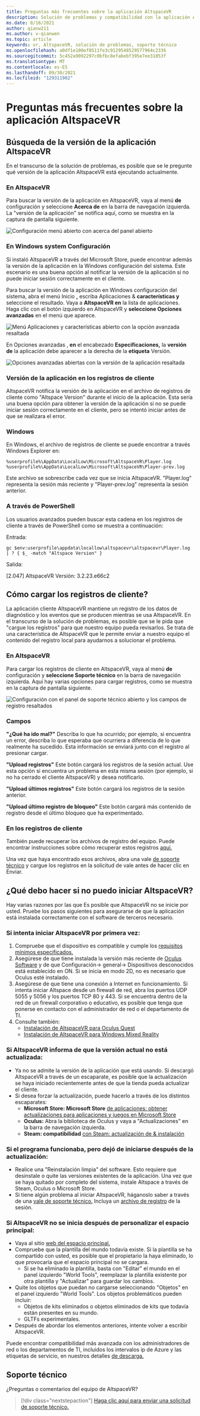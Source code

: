 ```yaml
---
title: Preguntas más frecuentes sobre la aplicación AltspaceVR
description: Solución de problemas y compatibilidad con la aplicación AltspaceVR.
ms.date: 8/16/2021
author: qianw211
ms.author: v-qianwen
ms.topic: article
keywords: vr, AltspaceVR, solución de problemas, soporte técnico
ms.openlocfilehash: a0df1e100ef8511fe3c9129548529577964c2336
ms.sourcegitcommit: 5c452a9092297c0bfbc8efabebf395e7ee31853f
ms.translationtype: MT
ms.contentlocale: es-ES
ms.lasthandoff: 09/30/2021
ms.locfileid: "129311902"
---
```

# <a name="frequently-asked-questions-about-the-altspacevr-app"></a>Preguntas más frecuentes sobre la aplicación AltspaceVR

## <a name="finding-the-altspacevr-app-version"></a>Búsqueda de la versión de la aplicación AltspaceVR

En el transcurso de la solución de problemas, es posible que se le pregunte qué versión de la aplicación AltspaceVR está ejecutando actualmente.

### <a name="in-altspacevr"></a>En AltspaceVR

Para buscar la versión de la aplicación en AltspaceVR, vaya al menú **de** configuración y seleccione **Acerca de** en la barra de navegación izquierda. La "versión de la aplicación" se notifica aquí, como se muestra en la captura de pantalla siguiente.

![Configuración menú abierto con acerca del panel abierto](images/app-version-img-01.png)

### <a name="in-windows-system-settings"></a>En Windows system Configuración

Si instaló AltspaceVR a través del Microsoft Store, puede encontrar además la versión de la aplicación en la Windows configuración del sistema.  Este escenario es una buena opción al notificar la versión de la aplicación si no puede iniciar sesión correctamente en el cliente.

Para buscar la versión de la aplicación en Windows configuración del sistema, abra el menú Inicio **,** escriba Aplicaciones & **características y** seleccione el resultado. Vaya a **AltspaceVR en** la lista de aplicaciones. Haga clic con el botón izquierdo en AltspaceVR y **seleccione Opciones avanzadas** en el menú que aparece.

![Menú Aplicaciones y características abierto con la opción avanzada resaltada](images/app-version-img-02.png)

En Opciones avanzadas , **en** el encabezado **Especificaciones,** la **versión de** la aplicación debe aparecer a la derecha de la **etiqueta** Versión.

![Opciones avanzadas abiertas con la versión de la aplicación resaltada](images/app-version-img-03.png)

### <a name="app-version-in-client-logs"></a>Versión de la aplicación en los registros de cliente

AltspaceVR notifica la versión de la aplicación en el archivo de registros de cliente como "Altspace Version" durante el inicio de la aplicación. Esta sería una buena opción para obtener la versión de la aplicación si no se puede iniciar sesión correctamente en el cliente, pero se intentó iniciar antes de que se realizara el error.

### <a name="windows"></a>Windows

En Windows, el archivo de registros de cliente se puede encontrar a través Windows Explorer en:

```
%userprofile%\AppData\LocalLow\Microsoft\AltspaceVR\Player.log
%userprofile%\AppData\LocalLow\Microsoft\AltspaceVR\Player-prev.log
```

Este archivo se sobrescribe cada vez que se inicia AltspaceVR. "Player.log" representa la sesión más reciente y "Player-prev.log" representa la sesión anterior.

### <a name="via-powershell"></a>A través de PowerShell

Los usuarios avanzados pueden buscar esta cadena en los registros de cliente a través de PowerShell como se muestra a continuación:

Entrada:

```
gc $env:userprofile\appdata\locallow\altspacevr\altspacevr\Player.log | ? { $_ -match "Altspace Version" }
```

Salida:

[2.047] AltspaceVR Versión: 3.2.23.e66c2

## <a name="how-do-i-upload-my-client-logs"></a>Cómo cargar los registros de cliente?

La aplicación cliente AltspaceVR mantiene un registro de los datos de diagnóstico y los eventos que se producen mientras se usa AltspaceVR. En el transcurso de la solución de problemas, es posible que se le pida que "cargue los registros" para que nuestro equipo pueda revisarlos. Se trata de una característica de AltspaceVR que le permite enviar a nuestro equipo el contenido del registro local para ayudarnos a solucionar el problema.

### <a name="in-altspacevr"></a>En AltspaceVR

Para cargar los registros de cliente en AltspaceVR, vaya al menú **de** configuración y **seleccione Soporte técnico** en la barra de navegación izquierda. Aquí hay varias opciones para cargar registros, como se muestra en la captura de pantalla siguiente.

![Configuración con el panel de soporte técnico abierto y los campos de registro resaltados](images/help-altvr-uploadlogs.png)

### <a name="fields"></a>Campos

**"¿Qué ha ido mal?"**
Describa lo que ha ocurrido; por ejemplo, si encuentra un error, describa lo que esperaba que ocurriera a diferencia de lo que realmente ha sucedido. Esta información se enviará junto con el registro al presionar cargar.

**"Upload registros"** Este botón cargará los registros de la sesión actual. Use esta opción si encuentra un problema en esta misma sesión (por ejemplo, si no ha cerrado el cliente AltspaceVR) y desea notificarlo.

**"Upload últimos registros"** Este botón cargará los registros de la sesión anterior.

**"Upload último registro de bloqueo"** Este botón cargará más contenido de registro desde el último bloqueo que ha experimentado.

### <a name="in-client-logs"></a>En los registros de cliente

También puede recuperar los archivos de registro del equipo. Puede encontrar instrucciones sobre cómo recuperar estos registros [aquí.](#app-version-in-client-logs)


Una vez que haya encontrado esos archivos, abra una vale [de soporte técnico](https://help.altvr.com/hc/en-us/requests/new) y cargue los registros en la solicitud de vale antes de hacer clic en Enviar.

## <a name="what-do-i-do-if-i-cant-launch-altspacevr"></a>¿Qué debo hacer si no puedo iniciar AltspaceVR?

Hay varias razones por las que Es posible que AltspaceVR no se inicie por usted. Pruebe los pasos siguientes para asegurarse de que la aplicación está instalada correctamente con el software de terceros necesario.

### <a name="if-youre-trying-to-launch-altspacevr-for-the-first-time"></a>Si intenta iniciar AltspaceVR por primera vez:

1. Compruebe que el dispositivo es compatible y cumple los [requisitos mínimos especificados.](../getting-started/system-requirements.md)
2. Asegúrese de que tiene instalada la versión más reciente de [Oculus Software](https://www.oculus.com/setup) y de que Configuración-> general-> Dispositivos desconocidos está establecido en ON. Si se inicia en modo 2D, no es necesario que Oculus esté instalado.
3. Asegúrese de que tiene una conexión a Internet en funcionamiento. Si intenta iniciar Altspace desde un firewall de red, abra los puertos UDP 5055 y 5056 y los puertos TCP 80 y 443. Si se encuentra dentro de la red de un firewall corporativo o educativo, es posible que tenga que ponerse en contacto con el administrador de red o el departamento de TI.
4. Consulte también:
    * [Instalación de AltspaceVR para Oculus Quest](../getting-started/oculus-installation.md)
    * [Instalación de AltspaceVR para Windows Mixed Reality](../getting-started/wmr-installation.md)

### <a name="if-altspacevr-reports-that-the-current-version-is-out-of-date"></a>Si AltspaceVR informa de que la versión actual no está actualizada:

* Ya no se admite la versión de la aplicación que está usando. Si descargó AltspaceVR a través de un escaparate, es posible que la actualización se haya iniciado recientemente antes de que la tienda pueda actualizar el cliente.
* Si desea forzar la actualización, puede hacerlo a través de los distintos escaparates:
    * **Microsoft Store: Microsoft Store** [de aplicaciones: obtener actualizaciones para aplicaciones y juegos en Microsoft Store](https://support.microsoft.com/account-billing/get-updates-for-apps-and-games-in-microsoft-store-a1fe19c0-532d-ec47-7035-d1c5a1dd464f)
    * **Oculus:** Abra la biblioteca de Oculus y vaya a "Actualizaciones" en la barra de navegación izquierda.
    * **Steam: compatibilidad** [con Steam: actualización de & instalación](https://support.steampowered.com/kb_article.php?ref=2274-IFLV-5334)

### <a name="if-the-program-was-working-but-ceased-to-launch-after-update"></a>Si el programa funcionaba, pero dejó de iniciarse después de la actualización:

* Realice una "Reinstalación limpia" del software. Esto requiere que desinstale o quite las versiones existentes de la aplicación. Una vez que se haya quitado por completo del sistema, instale Altspace a través de Steam, Oculus o Microsoft Store.
* Si tiene algún problema al iniciar AltspaceVR, háganoslo saber a través de una [vale de soporte técnico.](https://help.altvr.com/hc/requests/new) Incluya un [archivo de registro](altspacevr-app-faq.md#how-do-i-upload-my-client-logs) de la sesión.

### <a name="if-altspacevr-fails-to-launch-after-customizing-your-home-space"></a>Si AltspaceVR no se inicia después de personalizar el espacio principal:

* Vaya al sitio [web del espacio principal.](https://account.altvr.com/users/sign_in)
* Compruebe que la plantilla del mundo todavía existe. Si la plantilla se ha compartido con usted, es posible que el propietario la haya eliminado, lo que provocaría que el espacio principal no se cargara.
    * Si se ha eliminado la plantilla, basta con "Editar" el mundo en el panel izquierdo "World Tools", reemplazar la plantilla existente por otra plantilla y "Actualizar" para guardar los cambios.
* Quite los objetos que puedan no cargarse seleccionando "Objetos" en el panel izquierdo "World Tools". Los objetos problemáticos pueden incluir:
    * Objetos de kits eliminados o objetos eliminados de kits que todavía están presentes en su mundo.
    * GLTFs experimentales.
* Después de abordar los elementos anteriores, intente volver a escribir AltspaceVR.

Puede encontrar compatibilidad más avanzada con los administradores de red o los departamentos de TI, incluidos los intervalos ip de Azure y las etiquetas de servicio, en nuestros detalles [de descarga.](https://www.microsoft.com/en-us/download/details.aspx?id=56519)

## <a name="support"></a>Soporte técnico

¿Preguntas o comentarios del equipo de AltspaceVR? 

> [!div class="nextstepaction"]
> [Haga clic aquí para enviar una solicitud de soporte técnico.](https://help.altvr.com/hc/requests/new)